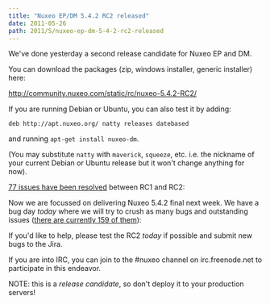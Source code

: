 ```yaml
---
title: "Nuxeo EP/DM 5.4.2 RC2 released"
date: 2011-05-26
path: 2011/5/nuxeo-ep-dm-5-4-2-rc2-released
---
```


We've done yesterday a second release candidate for Nuxeo EP and DM.

You can download the packages (zip, windows installer, generic installer) here:

<a href="http://community.nuxeo.com/static/rc/nuxeo-5.4.2-RC2/">http://community.nuxeo.com/static/rc/nuxeo-5.4.2-RC2/</a>

<!-- more -->

If you are running Debian or Ubuntu, you can also test it by adding:

<pre><code>deb http://apt.nuxeo.org/ natty releases datebased 
</code></pre>

and running <code>apt-get install nuxeo-dm</code>.

(You may substitute `natty` with `maverick`, `squeeze`, etc. i.e. the nickname of your current Debian or Ubuntu release but it won't change anything for now).

<a href="https://jira.nuxeo.com/secure/IssueNavigator.jspa?reset=true&amp;jqlQuery=project+%3D+NXP+AND+fixVersion+%3D+%225.4.2-RC2%22+AND+status+%3D+Resolved+ORDER+BY+priority+DESC&amp;mode=hide">77 issues have been resolved</a> between RC1 and RC2:

Now we are focussed on delivering Nuxeo 5.4.2 final next week. We have a bug day <em>today</em> where we will try to crush as many bugs and outstanding issues (<a href="https://jira.nuxeo.com/secure/IssueNavigator.jspa?reset=true&amp;jqlQuery=project+%3D+NXP+AND+resolution+%3D+Unresolved+AND+fixVersion+%3D+11088+ORDER+BY+priority+DESC">there are currently 159 of them</a>):

If you'd like to help, please test the RC2 <em>today</em> if possible and submit new bugs to the Jira.

If you are into IRC, you can join to the #nuxeo channel on irc.freenode.net to participate in this endeavor.

NOTE: this is a <em>release candidate</em>, so don't deploy it to your production servers!


